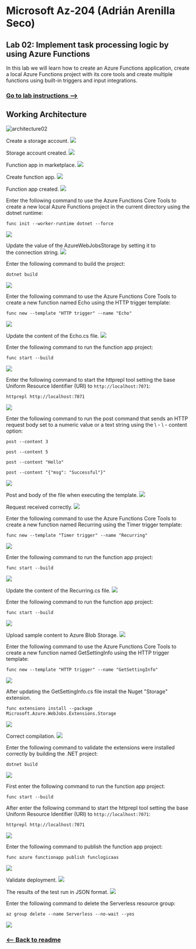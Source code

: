 # Microsoft Az-204 (Adrián Arenilla Seco)

## Lab 02: Implement task processing logic by using Azure Functions
In this lab we will learn how to create an Azure Functions application, create a local Azure Functions project with its core tools and create multiple functions using built-in triggers and input integrations.

### [Go to lab instructions -->](Files/AZ-204_02_lab.md)

## Working Architecture
![architecture02](architecture_02.png)

Create a storage account.
![](Evidences/Image1.png)


Storage account created.
![](Evidences/Image2.png)


Function app in marketplace.
![](Evidences/Image3.png)


Create function app.
![](Evidences/Image4.png)


Function app created.
![](Evidences/Image5.png)


Enter the following command to use the Azure Functions Core Tools to create a new local Azure Functions project in the current directory using the dotnet runtime:
```
func init --worker-runtime dotnet --force
```
![](Evidences/Image6.png)


Update the value of the AzureWebJobsStorage by setting it to the connection string.
![](Evidences/Image7.png)


Enter the following command to build the project:
 ```
 dotnet build
 ```
![](Evidences/Image8.png)


Enter the following command to use the Azure Functions Core Tools to create a new function named Echo using the HTTP trigger template:
```
func new --template "HTTP trigger" --name "Echo"
```
![](Evidences/Image9.png)


Update the content of the Echo.cs file.
![](Evidences/Image10.png)


Enter the following command to run the function app project:
```
func start --build
```
![](Evidences/Image11.png)


Enter the following command to start the httprepl tool setting the base Uniform Resource Identifier (URI) to ``http://localhost:7071``:
```
httprepl http://localhost:7071
```
![](Evidences/Image12.png)


Enter the following command to run the post command that sends an HTTP request body set to a numeric value or a text string using the \ - \ - content option:

```
post --content 3
```
```
post --content 5
```
```
post --content "Hello"
```
```
post --content "{"msg": "Successful"}"
```
![](Evidences/Image13.png)


Post and body of the file when executing the template.
![](Evidences/Image14.png)


Request received correctly.
![](Evidences/Image15.png)


Enter the following command to use the Azure Functions Core Tools to create a new function named Recurring using the Timer trigger template:
```
func new --template "Timer trigger" --name "Recurring"
```
![](Evidences/Image16.png)


Enter the following command to run the function app project:
```
func start --build
```
![](Evidences/Image17.png)


Update the content of the Recurring.cs file.
![](Evidences/Image18.png)


Enter the following command to run the function app project:
```
func start --build
```
![](Evidences/Image19.png)


Upload sample content to Azure Blob Storage.
![](Evidences/Image20.png)


Enter the following command to use the Azure Functions Core Tools to create a new function named GetSettingInfo using the HTTP trigger template:
```
func new --template "HTTP trigger" --name "GetSettingInfo"
```
![](Evidences/Image21.png)


After updating the GetSettingInfo.cs file install the Nuget "Storage" extension.
```
func extensions install --package Microsoft.Azure.WebJobs.Extensions.Storage
```
![](Evidences/Image22.png)


Correct compilation.
![](Evidences/Image23.png)


Enter the following command to validate the extensions were installed correctly by building the .NET project:
```
dotnet build
```
![](Evidences/Image24.png)


First enter the following command to run the function app project:
```
func start --build
```
After enter the following command to start the httprepl tool setting the base Uniform Resource Identifier (URI) to ``http://localhost:7071``:
```
httprepl http://localhost:7071
```
![](Evidences/Image25.png)


Enter the following command to publish the function app project:
```
func azure functionapp publish funclogicaas
```
![](Evidences/Image26.png)


Validate deployment.
![](Evidences/Image27.png)


The results of the test run in JSON format.
![](Evidences/Image28.png)


Enter the following command to delete the Serverless resource group:
```
az group delete --name Serverless --no-wait --yes
```
![](Evidences/Image29.png)


### [<-- Back to readme](../../readme.md)